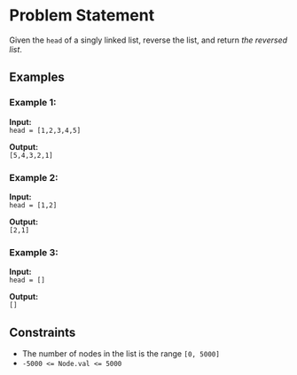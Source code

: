 # Problem Statement

Given the `head` of a singly linked list, reverse the list, and return *the reversed list*.

## Examples

### Example 1:

**Input:**  
`head = [1,2,3,4,5]`

**Output:**  
`[5,4,3,2,1]`

### Example 2:

**Input:**  
`head = [1,2]`

**Output:**  
`[2,1]`

### Example 3:

**Input:**  
`head = []`

**Output:**  
`[]`

## Constraints

- The number of nodes in the list is the range `[0, 5000]`
- `-5000 <= Node.val <= 5000`
